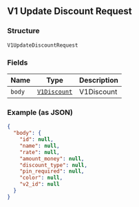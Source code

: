 ## V1 Update Discount Request

### Structure

`V1UpdateDiscountRequest`

### Fields

| Name | Type | Description |
|  --- | --- | --- |
| `body` | [`V1Discount`](/doc/models/v1-discount.md) | V1Discount |

### Example (as JSON)

```json
{
  "body": {
    "id": null,
    "name": null,
    "rate": null,
    "amount_money": null,
    "discount_type": null,
    "pin_required": null,
    "color": null,
    "v2_id": null
  }
}
```

